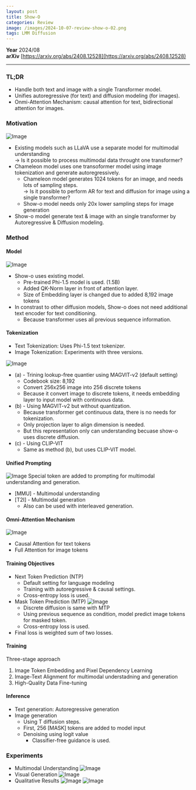 ```yaml
---
layout: post
title: Show-O
categories: Review
image: /images/2024-10-07-review-show-o-02.png
tags: LMM Diffusion
---
```


**Year** 2024/08<br>
**arXiv** [https://arxiv.org/abs/2408.12528](https://arxiv.org/abs/2408.12528)

<hr>

### TL;DR
- Handle both text and image with a single Transformer model.
- Unifies autoregressive (for text) and diffusion modeling (for images).
- Onmi-Attention Mechanism: causal attention for text, bidirectional attention for images.

### Motivation
![Image](/images/2024-10-07-review-show-o-01.png)
- Existing models such as LLaVA use a separate model for multimodal understanding <br>
&rarr; Is it possible to process multimodal data throught one transformer?
- Chameleon model uses one transoformer model using image tokenization and generate autoregressively.
    - Chameleon model generates 1024 tokens for an image, and needs lots of sampling steps.<br>
    &rarr; Is it possible to perform AR for text and diffusion for image using a single transformer?
    - Show-o model needs only 20x lower sampling steps for image generation
- Show-o model generate text & image with an single transformer by Autoregressive & Diffusion modeling.

### Method

#### Model
![Image](/images/2024-10-07-review-show-o-02.png)
- Show-o uses existing model.
    - Pre-trained Phi-1.5 model is used. (1.5B)
    - Added QK-Norm layer in front of attention layer.
    - Size of Embedding layer is changed due to added 8,192 image tokens
- In constrast to other diffusion models, Show-o does not need additional text encoder for text conditioning.
    - Because transformer uses all previous sequence information.

#### Tokenization
- Text Tokenization: Uses Phi-1.5 text tokenizer.
- Image Tokenization: Experiments with three versions.

![Image](/images/2024-10-07-review-show-o-03.png)
- (a) - Trining lookup-free quantier using MAGVIT-v2 (default setting)
    - Codebook size: 8,192
    - Convert 256x256 image into 256 discrete tokens
    - Because it convert image to discrete tokens, it needs embedding layer to input model with continuous data.
- (b) - Using MAGVIT-v2 but without quantization.
    - Because transformer get continuous data, there is no needs for tokenization.
    - Only projection layer to align dimension is needed.
    - But this representation only can understanding becuase show-o uses discrete diffusion.
- (c) - Using CLIP-VIT
    - Same as method (b), but uses CLIP-VIT model.

#### Unified Prompting
![Image](/images/2024-10-07-review-show-o-04.png)
Special token are added to prompting for multimodal understanding and generation.
- \[MMU\] - Multimodal understanding
- \[T2I\] - Multimodal generation
    - Also can be used with interleaved generation.

#### Omni-Attention Mechanism
![Image](/images/2024-10-07-review-show-o-05.png)
- Causal Attention for text tokens
- Full Attention for image tokens

#### Training Objectives
- Next Token Prediction (NTP)
    - Default setting for language modeling
    - Training with autoregressive & causal settings.
    - Cross-entropy loss is used.
- Mask Token Prediction (MTP)
    ![Image](/images/2024-10-07-review-show-o-06.png)
    - Discrete diffusion is same with MTP
    - Using previous sequence as condition, model predict image tokens for masked token.
    - Cross-entropy loss is used.
- Final loss is weighted sum of two losses.

#### Training
Three-stage approach
1. Image Token Embedding and Pixel Dependency Learning
2. Image-Text Alignment for multimodal understadning and generation
3. High-Quality Data Fine-tuning

#### Inference
- Text generation: Autoregressive generation
- Image generation
    - Using T diffusion steps.
    - First, 256 \[MASK\] tokens are added to model input
    - Denoising using logit value
        - Classifier-free guidance is used.

### Experiments
- Multimodal Understanding
![Image](/images/2024-10-07-review-show-o-07.png)
- Visual Generation
![Image](/images/2024-10-07-review-show-o-08.png)
- Qualitative Results
![Image](/images/2024-10-07-review-show-o-09.png)
![Image](/images/2024-10-07-review-show-o-10.png)
